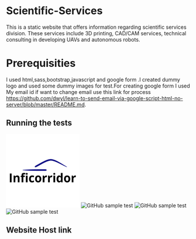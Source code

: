 # Scientific-Services
This is a static website that offers information regarding scientific services division. These services include 3D printing, CAD/CAM services, technical consulting in developing UAVs and autonomous robots.
# Prerequisities
 I used html,sass,bootstrap,javascript and google form .I created dummy logo and used some dummy images for test.For creating google form I used My email id if want to change email use this link for process 
 https://github.com/dwyl/learn-to-send-email-via-google-script-html-no-server/blob/master/README.md.

 ## Running the tests
 ![GitHub Logo](/images/logo.png)
 ![GitHub sample test](/images/sampletest1.png)
 ![GitHub sample test](/images/sampletest2.png)
 ![GitHub  sample test](/images/sampletest3.png)
    
## Website Host link
